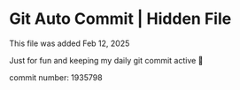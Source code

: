 # Git Auto Commit | Hidden File

This file was added Feb 12, 2025

Just for fun and keeping my daily git commit active 🤪

commit number: 1935798
